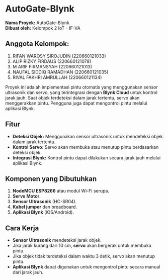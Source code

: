 # AutoGate-Blynk

**Nama Proyek:** AutoGate-Blynk  
**Dibuat oleh:** Kelompok 2 IoT - IF-VA

## Anggota Kelompok:

1. RIFAN WAROSY SIROJUDIN (220660121033)
2. ALIP RIZKY FIRDAUS (220660121078)
3. M ARIF FIRMANSYAH (220660121013)
4. NAUFAL SIDDIQ RAMADHAN (220660121035)
5. RIVAL FAKHRI AMRULLAH (220660121134)

Proyek ini adalah implementasi pintu otomatis yang menggunakan sensor ultrasonik dan servo, yang terintegrasi dengan **Blynk Cloud** untuk kontrol jarak jauh. Saat objek terdeteksi dalam jarak tertentu, servo akan menggerakkan pintu. Pengguna juga dapat mengontrol pintu melalui aplikasi Blynk.

## Fitur

- **Deteksi Objek:** Menggunakan sensor ultrasonik untuk mendeteksi objek dalam jarak tertentu.
- **Kontrol Servo:** Servo akan membuka atau menutup pintu berdasarkan deteksi objek.
- **Integrasi Blynk:** Kontrol pintu dapat dilakukan secara jarak jauh melalui aplikasi Blynk.

## Komponen yang Dibutuhkan

1. **NodeMCU ESP8266** atau modul Wi-Fi serupa.
2. **Servo Motor**.
3. **Sensor Ultrasonik** (HC-SR04).
4. **Kabel jumper** dan breadboard.
5. **Aplikasi Blynk** (iOS/Android).

## Cara Kerja

- **Sensor Ultrasonik** mendeteksi jarak objek.
- Jika jarak kurang dari 10 cm, **servo** akan bergerak untuk membuka pintu.
- Jika objek tidak terdeteksi dalam waktu 3 detik, servo akan menutup pintu.
- **Aplikasi Blynk** dapat digunakan untuk mengontrol pintu secara manual dari jarak jauh.
